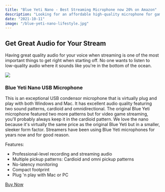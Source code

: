 ```yaml
---
title: "Blue Yeti Nano - Best Streaming Microphone now 20% on Amazon"
description: "Looking for an affordable high-quality microphone for game streaming on Twich? The Blue Yeti Nano is now $79.99 on Amazon."
date: "2021-10-11"
image: "/blue-yeti-nano-lifestyle.jpg"
---
```


## Get Great Audio for Your Stream

Having great quality audio for your voice when streaming is one of the most important things to get right when starting off. No one wants to listen to low-quality audio where it sounds like you're in the bottom of the ocean.


<a href="https://www.amazon.com/Blue-Premium-Recording-Streaming-Blackout-988-000400/dp/B07QLNYBG9?dchild=1&keywords=yeti+nano&qid=1633966748&sr=8-5&linkCode=li3&tag=gamestreamingsetup-20&linkId=779db5121c5a1d0e929e2e2a601ec011&language=en_US&ref_=as_li_ss_il" target="_blank"><img border="0" src="//ws-na.amazon-adsystem.com/widgets/q?_encoding=UTF8&ASIN=B07QLNYBG9&Format=_SL250_&ID=AsinImage&MarketPlace=US&ServiceVersion=20070822&WS=1&tag=gamestreamingsetup-20&language=en_US" ></a><img src="https://ir-na.amazon-adsystem.com/e/ir?t=gamestreamingsetup-20&language=en_US&l=li3&o=1&a=B07QLNYBG9" width="1" height="1" border="0" alt="" style="border:none !important; margin:0px !important;" />

### Blue Yeti Nano USB Microphone

This is an exceptional USB condensor microphone that is virtually plug and play with both Windows and Mac. It has excellent audio quality featuring two sound patterns, cardioid and omnidirectional. The original Blue Yeti microphone featured two more patterns but for video game streaming, you'll probably always keep it in the cardioid pattern. We love the nano because it's virtually the same price as the original Blue Yeti but in a smaller, sleeker form factor. Streamers have been using Blue Yeti microphones for years now and for good reason.

Features:
- Professional-level recording and streaming audio
- Multiple pickup patterns: Cardioid and omni pickup patterns
- No-latency monitoring
- Compact footprint
- Plug 'n play with Mac or PC

<a class="btn btn-primary mt-2" href="https://amzn.to/3mM1qym">Buy Now</a>
